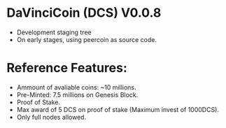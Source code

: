 # DaVinciCoin (DCS) V0.0.8

 - Development staging tree
 - On early stages, using peercoin as source code.

 # Reference Features: 
 
- Ammount of avaliable coins: ~10 millions.
- Pre-Minted: 7.5 millions on Genesis Block.
- Proof of Stake.
- Max award of 5 DCS on proof of stake (Maximum invest of 1000DCS).
- Only full nodes allowed.
